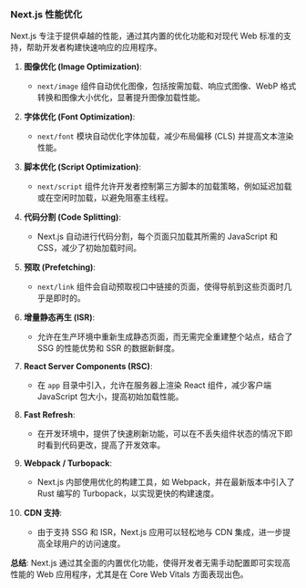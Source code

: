 <!--
  performance-optimization/next-optimization.md

  此文件描述 Next.js 应用的性能优化策略。
  Next.js 在构建高性能 React 应用程序方面提供了许多内置功能和优化。
-->

### Next.js 性能优化

Next.js 专注于提供卓越的性能，通过其内置的优化功能和对现代 Web 标准的支持，帮助开发者构建快速响应的应用程序。

1.  **图像优化 (Image Optimization)**:
    *   `next/image` 组件自动优化图像，包括按需加载、响应式图像、WebP 格式转换和图像大小优化，显著提升图像加载性能。

2.  **字体优化 (Font Optimization)**:
    *   `next/font` 模块自动优化字体加载，减少布局偏移 (CLS) 并提高文本渲染性能。

3.  **脚本优化 (Script Optimization)**:
    *   `next/script` 组件允许开发者控制第三方脚本的加载策略，例如延迟加载或在空闲时加载，以避免阻塞主线程。

4.  **代码分割 (Code Splitting)**:
    *   Next.js 自动进行代码分割，每个页面只加载其所需的 JavaScript 和 CSS，减少了初始加载时间。

5.  **预取 (Prefetching)**:
    *   `next/link` 组件会自动预取视口中链接的页面，使得导航到这些页面时几乎是即时的。

6.  **增量静态再生 (ISR)**:
    *   允许在生产环境中重新生成静态页面，而无需完全重建整个站点，结合了 SSG 的性能优势和 SSR 的数据新鲜度。

7.  **React Server Components (RSC)**:
    *   在 `app` 目录中引入，允许在服务器上渲染 React 组件，减少客户端 JavaScript 包大小，提高初始加载性能。

8.  **Fast Refresh**:
    *   在开发环境中，提供了快速刷新功能，可以在不丢失组件状态的情况下即时看到代码更改，提高了开发效率。

9.  **Webpack / Turbopack**:
    *   Next.js 内部使用优化的构建工具，如 Webpack，并在最新版本中引入了 Rust 编写的 Turbopack，以实现更快的构建速度。

10. **CDN 支持**:
    *   由于支持 SSG 和 ISR，Next.js 应用可以轻松地与 CDN 集成，进一步提高全球用户的访问速度。

**总结**: Next.js 通过其全面的内置优化功能，使得开发者无需手动配置即可实现高性能的 Web 应用程序，尤其是在 Core Web Vitals 方面表现出色。